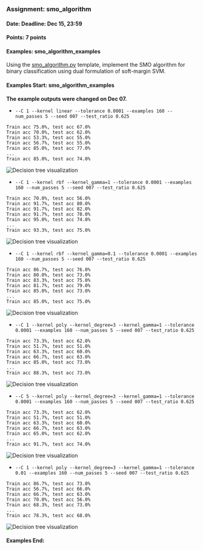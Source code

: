### Assignment: smo_algorithm
#### Date: Deadline: Dec 15, 23:59
#### Points: 7 points
#### Examples: smo_algorithm_examples

Using the [smo_algorithm.py](https://github.com/ufal/npfl129/tree/master/labs/07/smo_algorithm.py)
template, implement the SMO algorithm for binary classification
using dual formulation of soft-margin SVM.

#### Examples Start: smo_algorithm_examples
**<span class="text-danger">The example outputs were changed on Dec 07.</span>**

- `--C 1 --kernel linear --tolerance 0.0001 --examples 160 --num_passes 5 --seed 007 --test_ratio 0.625`
```
Train acc 75.0%, test acc 67.0%
Train acc 70.0%, test acc 62.0%
Train acc 53.3%, test acc 55.0%
Train acc 56.7%, test acc 55.0%
Train acc 85.0%, test acc 77.0%
...
Train acc 85.0%, test acc 74.0%
```
![Decision tree visualization](//ufal.mff.cuni.cz/~straka/courses/npfl129/1920/tasks/figures/smo_algorithm_1.svg)
- `--C 1 --kernel rbf --kernel_gamma=1 --tolerance 0.0001 --examples 160 --num_passes 5 --seed 007 --test_ratio 0.625`
```
Train acc 70.0%, test acc 56.0%
Train acc 91.7%, test acc 80.0%
Train acc 91.7%, test acc 82.0%
Train acc 91.7%, test acc 78.0%
Train acc 95.0%, test acc 74.0%
...
Train acc 93.3%, test acc 75.0%
```
![Decision tree visualization](//ufal.mff.cuni.cz/~straka/courses/npfl129/1920/tasks/figures/smo_algorithm_2.svg)
- `--C 1 --kernel rbf --kernel_gamma=0.1 --tolerance 0.0001 --examples 160 --num_passes 5 --seed 007 --test_ratio 0.625`
```
Train acc 86.7%, test acc 76.0%
Train acc 80.0%, test acc 73.0%
Train acc 83.3%, test acc 75.0%
Train acc 81.7%, test acc 79.0%
Train acc 85.0%, test acc 73.0%
...
Train acc 85.0%, test acc 75.0%
```
![Decision tree visualization](//ufal.mff.cuni.cz/~straka/courses/npfl129/1920/tasks/figures/smo_algorithm_3.svg)
- `--C 1 --kernel poly --kernel_degree=3 --kernel_gamma=1 --tolerance 0.0001 --examples 160 --num_passes 5 --seed 007 --test_ratio 0.625`
```
Train acc 73.3%, test acc 62.0%
Train acc 51.7%, test acc 51.0%
Train acc 63.3%, test acc 60.0%
Train acc 66.7%, test acc 63.0%
Train acc 85.0%, test acc 73.0%
...
Train acc 88.3%, test acc 73.0%
```
![Decision tree visualization](//ufal.mff.cuni.cz/~straka/courses/npfl129/1920/tasks/figures/smo_algorithm_4.svg)
- `--C 5 --kernel poly --kernel_degree=3 --kernel_gamma=1 --tolerance 0.0001 --examples 160 --num_passes 5 --seed 007 --test_ratio 0.625`
```
Train acc 73.3%, test acc 62.0%
Train acc 51.7%, test acc 51.0%
Train acc 63.3%, test acc 60.0%
Train acc 66.7%, test acc 63.0%
Train acc 65.0%, test acc 62.0%
...
Train acc 91.7%, test acc 74.0%
```
![Decision tree visualization](//ufal.mff.cuni.cz/~straka/courses/npfl129/1920/tasks/figures/smo_algorithm_5.svg)
- `--C 1 --kernel poly --kernel_degree=3 --kernel_gamma=1 --tolerance 0.01 --examples 160 --num_passes 5 --seed 007 --test_ratio 0.625`
```
Train acc 86.7%, test acc 73.0%
Train acc 56.7%, test acc 66.0%
Train acc 66.7%, test acc 63.0%
Train acc 70.0%, test acc 56.0%
Train acc 68.3%, test acc 73.0%
...
Train acc 78.3%, test acc 68.0%
```
![Decision tree visualization](//ufal.mff.cuni.cz/~straka/courses/npfl129/1920/tasks/figures/smo_algorithm_6.svg)
#### Examples End:
